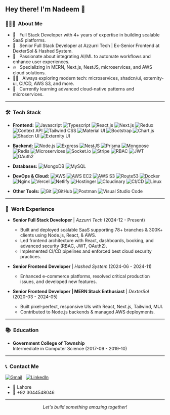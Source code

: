 <h2>Hey there! I'm Nadeem 👋</h2>

<h3>👨🏻‍💻 &nbsp;About Me</h3>

- 🚀 &nbsp; Full Stack Developer with 4+ years of expertise in building scalable SaaS platforms.
- 🏢 &nbsp; Senior Full Stack Developer at Azzurri Tech | Ex-Senior Frontend at DexterSol & Hashed System.
- 🤖 &nbsp; Passionate about integrating AI/ML to automate workflows and enhance user experiences.
- 🔥 &nbsp; Specializing in MERN, Next.js, NestJS, microservices, and AWS cloud solutions.
- 🧑‍💻 &nbsp; Always exploring modern tech: microservices, shadcn/ui, externity-ui, CI/CD, AWS S3, and more.
- 🌱 &nbsp; Currently learning advanced cloud-native patterns and microservices.

---

<h3>🛠 &nbsp;Tech Stack</h3>

- <strong>Frontend:</strong>
  ![Javascript](https://img.shields.io/badge/-Javascript-333333?style=flat&logo=Javascript)
  ![Typescript](https://img.shields.io/badge/-TypeScript-3178c6?style=flat&logo=typescript&logoColor=white)
  ![React.js](https://img.shields.io/badge/-React-333333?style=flat&logo=React&logoColor=007396)
  ![Next.js](https://img.shields.io/badge/-Next.js-333333?style=flat&logo=Next.js&logoColor=white)
  ![Redux](https://img.shields.io/badge/Redux-593D88?style=for-the-badge&logo=redux&logoColor=white)
  ![Context API](https://img.shields.io/badge/Context--API-61DAFB?style=flat&logo=react)
  ![Tailwind CSS](https://img.shields.io/badge/TailwindCSS-06B6D4?style=for-the-badge&logo=tailwindcss&logoColor=white)
  ![Material UI](https://img.shields.io/badge/Material--UI-0081CB?style=for-the-badge&logo=mui&logoColor=white)
  ![Bootstrap](https://img.shields.io/badge/-Bootstrap-563D7C?style=flat&logo=bootstrap&logoColor=white)
  ![Chart.js](https://img.shields.io/badge/Chart.js-F5788D?style=flat&logo=chartdotjs&logoColor=white)
  ![Shadcn UI](https://img.shields.io/badge/Shadcn--UI-010101?style=flat&logoColor=white)
  ![Externity UI](https://img.shields.io/badge/Externity--UI-1E1E1E?style=flat&logoColor=white)

- <strong>Backend:</strong>
  ![Node.js](https://img.shields.io/badge/-Node.js-339933?style=flat&logo=node.js&logoColor=white)
  ![Express](https://img.shields.io/badge/-Express-333333?style=flat&logo=express&logoColor=white)
  ![NestJS](https://img.shields.io/badge/NestJS-E0234E?style=flat&logo=nestjs&logoColor=white)
  ![Prisma](https://img.shields.io/badge/Prisma-3982CE?style=flat&logo=prisma&logoColor=white)
  ![Mongoose](https://img.shields.io/badge/Mongoose-880000?style=flat&logoColor=white)
  ![Redis](https://img.shields.io/badge/Redis-DC382D?style=flat&logo=redis&logoColor=white)
  ![Microservices](https://img.shields.io/badge/Microservices-333333?style=flat)
  ![Socket.io](https://img.shields.io/badge/Socket.io-010101?style=flat&logo=socket.io)
  ![Stripe](https://img.shields.io/badge/Stripe-635BFF?style=flat&logo=stripe&logoColor=white)
  ![RBAC](https://img.shields.io/badge/RBAC-333333?style=flat)
  ![JWT](https://img.shields.io/badge/JWT-000000?style=flat&logo=jsonwebtokens&logoColor=white)
  ![OAuth2](https://img.shields.io/badge/OAuth2-4285F4?style=flat&logo=oauth&logoColor=white)

- <strong>Databases:</strong>
  ![MongoDB](https://img.shields.io/badge/MongoDB-47A248?style=flat&logo=mongodb&logoColor=white)
  ![MySQL](https://img.shields.io/badge/MySQL-4479A1?style=flat&logo=mysql&logoColor=white)

- <strong>DevOps & Cloud:</strong>
  ![AWS](https://img.shields.io/badge/AWS-232F3E?style=flat&logo=amazon-aws&logoColor=white)
  ![AWS EC2](https://img.shields.io/badge/EC2-FF9900?style=flat&logo=amazon-ec2&logoColor=white)
  ![AWS S3](https://img.shields.io/badge/S3-569A31?style=flat&logo=amazon-s3&logoColor=white)
  ![Route53](https://img.shields.io/badge/Route53-FF9900?style=flat&logo=amazon-route53&logoColor=white)
  ![Docker](https://img.shields.io/badge/Docker-2496ED?style=flat&logo=docker&logoColor=white)
  ![Nginx](https://img.shields.io/badge/Nginx-009639?style=flat&logo=nginx&logoColor=white)
  ![Vercel](https://img.shields.io/badge/Vercel-000000?style=flat&logo=vercel&logoColor=white)
  ![Netlify](https://img.shields.io/badge/Netlify-00C7B7?style=for-the-badge&logo=netlify&logoColor=white)
  ![Hostinger](https://img.shields.io/badge/Hostinger-673DE6?style=flat&logo=hostinger&logoColor=white)
  ![Cloudinary](https://img.shields.io/badge/Cloudinary-3448C5?style=flat&logo=cloudinary&logoColor=white)
  ![CI/CD](https://img.shields.io/badge/CI--CD-333333?style=flat)
  ![Linux](https://img.shields.io/badge/Linux-E34F26?style=for-the-badge&logo=linux&logoColor=black)

- <strong>Other Tools:</strong>
  ![Git](https://img.shields.io/badge/-Git-333333?style=flat&logo=git)
  ![GitHub](https://img.shields.io/badge/-GitHub-333333?style=flat&logo=github)
  ![Postman](https://img.shields.io/badge/Postman-FF6C37?style=flat&logo=postman&logoColor=white)
  ![Visual Studio Code](https://img.shields.io/badge/-VS%20Code-333333?style=flat&logo=visual-studio-code&logoColor=007ACC)

---

<h3>💼 &nbsp;Work Experience</h3>

- <strong>Senior Full Stack Developer</strong> | <em>Azzurri Tech</em> (2024-12 - Present)  
  - Built and deployed scalable SaaS supporting 78+ branches & 300K+ clients using Node.js, React, & AWS.
  - Led frontend architecture with React, dashboards, booking, and advanced security (RBAC, JWT, OAuth2).
  - Implemented CI/CD pipelines and enforced best cloud security practices.

- <strong>Senior Frontend Developer</strong> | <em>Hashed System</em> (2024-06 - 2024-11)  
  - Enhanced e-commerce platforms, resolved critical production issues, and developed new features.

- <strong>Senior Frontend Developer | MERN Stack Enthusiast</strong> | <em>DexterSol</em> (2020-03 - 2024-05)  
  - Built pixel-perfect, responsive UIs with React, Next.js, Tailwind, MUI.
  - Contributed to Node.js backends & managed AWS deployments.

---

<h3>📚 &nbsp;Education</h3>

- <strong>Government College of Township</strong>  
  Intermediate in Computer Science (2017-09 - 2019-10)

---

<h3>📞 &nbsp;Contact Me</h3>

<a href="mailto:nadeemjaveid67@gmail.com">![Gmail](https://img.shields.io/badge/Gmail-D14836?style=for-the-badge&logo=gmail&logoColor=white)</a>
&nbsp;
<a href="https://linkedin.com/in/nadeem-javeid" target="_blank">![LinkedIn](https://img.shields.io/badge/LinkedIn-0077B5?style=for-the-badge&logo=linkedin&logoColor=white)</a>

- 📍 Lahore
- 📱 +92 3044548046

---

<p align="center"><i>Let's build something amazing together!</i></p>
